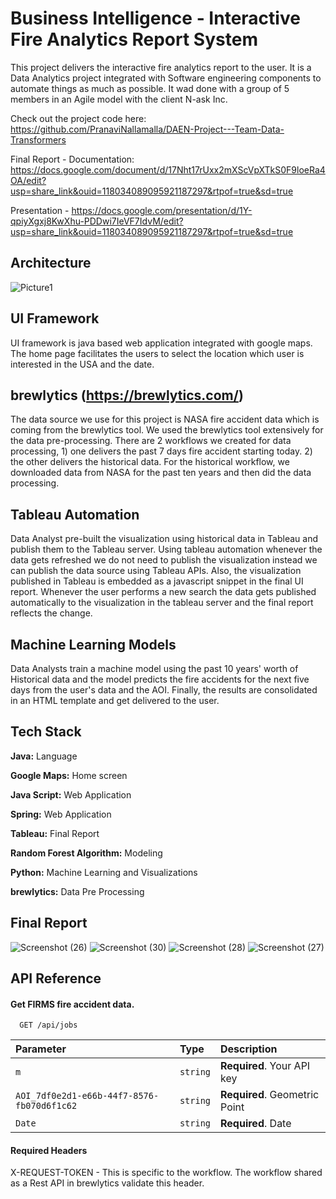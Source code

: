 # Business Intelligence - Interactive Fire Analytics Report System




This project delivers the interactive fire analytics report to the user. It is a Data Analytics project integrated with Software engineering components to automate things as much as possible. It wad done with a group of 5 members in an Agile model with the client N-ask Inc.

Check out the project code here: https://github.com/PranaviNallamalla/DAEN-Project---Team-Data-Transformers

Final Report - Documentation: https://docs.google.com/document/d/17Nht17rUxx2mXScVpXTkS0F9loeRa4OA/edit?usp=share_link&ouid=118034089095921187297&rtpof=true&sd=true

Presentation - https://docs.google.com/presentation/d/1Y-qpiyXgxj8KwXhu-PDDwi7IeVF7IdvM/edit?usp=share_link&ouid=118034089095921187297&rtpof=true&sd=true


## Architecture

![Picture1](https://user-images.githubusercontent.com/105023580/167268187-0110c0bc-a2d8-4d11-85da-40d91ca644ca.png)

UI Framework
---------------
UI framework is java based web application integrated with google maps. The home page facilitates the users to select the location which user is interested in the USA  and the date.

brewlytics (https://brewlytics.com/)
------------
The data source we use for this project is NASA fire accident data which is coming from the brewlytics tool. We used the brewlytics tool extensively for the data pre-processing. 
There are 2 workflows we created for data processing, 
	1) one delivers the past 7 days fire accident starting today. 
	2) the other delivers the historical data. For the historical workflow, we downloaded data from NASA for the past ten years and then did the data processing.

Tableau Automation
---------------------

Data Analyst pre-built the visualization using historical data in Tableau and publish them to the Tableau server. Using tableau automation whenever the data gets refreshed we do not need to publish the visualization instead we can publish the data source using Tableau APIs.
Also, the visualization published in Tableau is embedded as a javascript snippet in the final UI report. Whenever the user performs a new search the data gets published automatically to the visualization in the tableau server and the final report reflects the change.

Machine Learning Models
-------------------------
Data Analysts train a machine model using the past 10 years' worth of Historical data and the model predicts the fire accidents for the next five days from the user's data and the AOI.
Finally, the results are consolidated in an HTML template and get delivered to the user.
## Tech Stack

**Java:**  Language

**Google Maps:**  Home screen

**Java Script:**  Web Application

**Spring:**  Web Application

**Tableau:**  Final Report

**Random Forest Algorithm:**  Modeling

**Python:** Machine Learning and Visualizations

**brewlytics:** Data Pre Processing

## Final Report

![Screenshot (26)](https://user-images.githubusercontent.com/105023580/167268474-7b68df87-fba7-4695-8b54-6bcb5eb02a8a.png)
![Screenshot (30)](https://user-images.githubusercontent.com/105023580/167268479-00b2ccaa-8d22-4c43-b1e1-5f1fc076bd63.png)
![Screenshot (28)](https://user-images.githubusercontent.com/105023580/167268477-0eb2572d-c282-4bb8-b53c-515d9f4e460c.png)
![Screenshot (27)](https://user-images.githubusercontent.com/105023580/167268476-b2c7a630-54c0-4c13-8af6-a18d3a2444f9.png)

## API Reference

#### Get FIRMS fire accident data.

```https
  GET /api/jobs
```

| Parameter | Type     | Description                |
| :-------- | :------- | :------------------------- |
| `m` | `string` | **Required**. Your API key |
| `AOI_7df0e2d1-e66b-44f7-8576-fb070d6f1c62` | `string` | **Required**. Geometric Point |
| `Date` | `string` | **Required**. Date |


#### Required Headers

X-REQUEST-TOKEN - This is specific to the workflow. The workflow shared as a Rest API in brewlytics validate this header.
